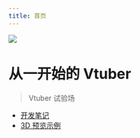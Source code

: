 ```yaml
---
title: 首页
---
```


<div class="home text-center mt-10">
  <img class="m-auto w-40" src="/favicon.svg" />

# 从一开始的 Vtuber

</div>

> Vtuber 试验场

- <a href="https://docs.vtuber.yunyoujun.cn" target="_blank">开发笔记</a>
- [3D 预览示例](/vtuber)

<script setup lang="ts">
import { isDev } from '@vtuber/shared'
import consola from 'consola'
import pkg from '../../package.json'

if (isDev) consola.info('当前处于开发模式下...')
</script>
